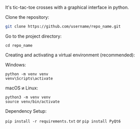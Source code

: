 It's tic-tac-toe crosses with a graphical interface in python.

Clone the repository:
```bash
git clone https://github.com/username/repo_name.git
```

Go to the project directory:
```
cd repo_name
```

Creating and activating a virtual environment (recommended):

Windows:
```
python -m venv venv
venv\Scripts\activate
```
macOS и Linux:
```
python3 -m venv venv
source venv/bin/activate
```

Dependency Setup:

```pip install -r requirements.txt``` or ```pip install PyQt6```
